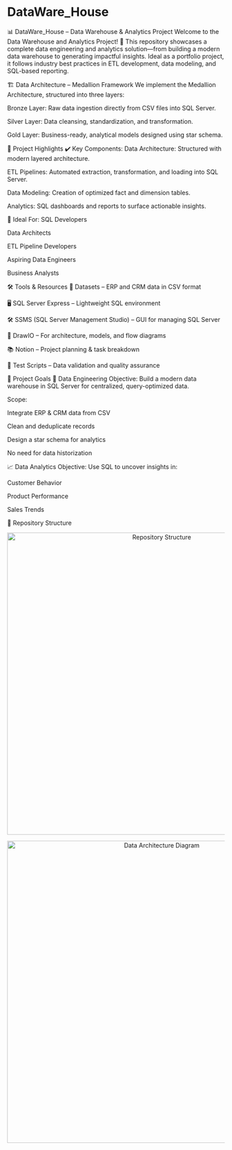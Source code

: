 # DataWare_House

📊 DataWare_House – Data Warehouse & Analytics Project
Welcome to the Data Warehouse and Analytics Project! 🚀
This repository showcases a complete data engineering and analytics solution—from building a modern data warehouse to generating impactful insights. Ideal as a portfolio project, it follows industry best practices in ETL development, data modeling, and SQL-based reporting.

🏗️ Data Architecture – Medallion Framework
We implement the Medallion Architecture, structured into three layers:

Bronze Layer: Raw data ingestion directly from CSV files into SQL Server.

Silver Layer: Data cleansing, standardization, and transformation.

Gold Layer: Business-ready, analytical models designed using star schema.

📖 Project Highlights
✔️ Key Components:
Data Architecture: Structured with modern layered architecture.

ETL Pipelines: Automated extraction, transformation, and loading into SQL Server.

Data Modeling: Creation of optimized fact and dimension tables.

Analytics: SQL dashboards and reports to surface actionable insights.

🎯 Ideal For:
SQL Developers

Data Architects

ETL Pipeline Developers

Aspiring Data Engineers

Business Analysts

🛠 Tools & Resources
📁 Datasets – ERP and CRM data in CSV format

🖥️ SQL Server Express – Lightweight SQL environment

🛠️ SSMS (SQL Server Management Studio) – GUI for managing SQL Server

🧠 DrawIO – For architecture, models, and flow diagrams

📚 Notion – Project planning & task breakdown

🧪 Test Scripts – Data validation and quality assurance

🚀 Project Goals
📌 Data Engineering
Objective: Build a modern data warehouse in SQL Server for centralized, query-optimized data.

Scope:

Integrate ERP & CRM data from CSV

Clean and deduplicate records

Design a star schema for analytics

No need for data historization

📈 Data Analytics
Objective: Use SQL to uncover insights in:

Customer Behavior

Product Performance

Sales Trends



📂 Repository Structure

<p align="center">
  <img src="Screenshot 2025-04-25 at 7.02.53 AM.png" alt="Repository Structure" width="700"/>
</p>



<p align="center">
  <img src="Screenshot 2025-04-25 at 7.05.48 AM.png" alt="Data Architecture Diagram" width="700"/>
</p>
